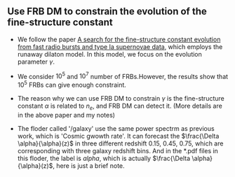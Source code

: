## Use FRB DM to constrain the evolution of the fine-structure constant

* We follow the paper [A search for the fine-structure constant evolution from fast radio bursts and type Ia supernovae data](https://www.researchgate.net/publication/381510660_A_search_for_the_fine-structure_constant_evolution_from_fast_radio_bursts_and_type_Ia_supernovae_data), which employs the runaway dilaton model. In this model, we focus on the evolution parameter $\gamma$.

* We consider $10^5$ and $10^7$ number of FRBs.However, the results show that $10^5$ FRBs can give enough constraint.

* The reason why we can use FRB DM to constrain $\gamma$ is the fine-structure constant $\alpha$ is related to $n_e$, and FRB DM can detect it. (More details are in the above paper and my notes)

* The floder called '/galaxy' use the same power spectrm as previous work, which is 'Cosmic gwowth rate'. It can forecast the $\frac{\Delta \alpha}{\alpha}(z)$ in three different redshift 0.15, 0.45, 0.75, which are corresponding with three galaxy redshift bins. And in the *.pdf files in this floder, the label is $alpha$, which is actually $\frac{\Delta \alpha}{\alpha}(z)$, here is just a brief note.

